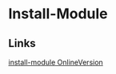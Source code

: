 # Install-Module

## Links

[install-module OnlineVersion](https://learn.microsoft.com/en-us/powershell/module/powershellget/install-module?view=powershell-7.2)
